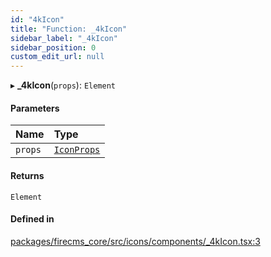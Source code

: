 ```yaml
---
id: "4kIcon"
title: "Function: _4kIcon"
sidebar_label: "_4kIcon"
sidebar_position: 0
custom_edit_url: null
---
```


▸ **_4kIcon**(`props`): `Element`

#### Parameters

| Name | Type |
| :------ | :------ |
| `props` | [`IconProps`](../types/IconProps.md) |

#### Returns

`Element`

#### Defined in

[packages/firecms_core/src/icons/components/_4kIcon.tsx:3](https://github.com/FireCMSco/firecms/blob/d45f3739/packages/firecms_core/src/icons/components/_4kIcon.tsx#L3)

